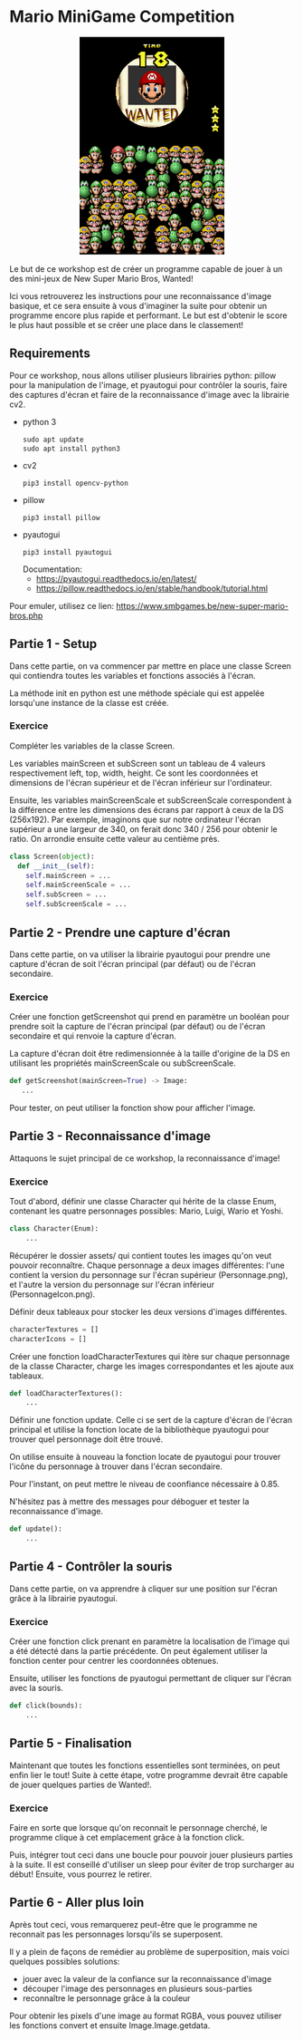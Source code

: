 # Mario MiniGame Competition

<p align="center">
  <img src="source/Wanted_NSMB_gameplay.png" alt="Wanted_NSMB_gameplay"/>
</p>

Le but de ce workshop est de créer un programme capable de jouer à un des mini-jeux de New Super Mario Bros, Wanted!

Ici vous retrouverez les instructions pour une reconnaissance d'image basique, et ce sera ensuite à vous d'imaginer la suite pour obtenir un programme encore plus rapide et performant. Le but est d'obtenir le score le plus haut possible et se créer une place dans le classement!

## Requirements

Pour ce workshop, nous allons utiliser plusieurs librairies python: pillow pour la manipulation de l'image, et pyautogui pour contrôler la souris, faire des captures d'écran et faire de la reconnaissance d'image avec la librairie cv2.

- python 3
  ```
  sudo apt update
  sudo apt install python3
  ```
- cv2
    ```
    pip3 install opencv-python
    ```
- pillow
  ```
  pip3 install pillow
  ```
- pyautogui
  ```
  pip3 install pyautogui
  ```
  Documentation:
    - https://pyautogui.readthedocs.io/en/latest/
    - https://pillow.readthedocs.io/en/stable/handbook/tutorial.html

Pour emuler, utilisez ce lien:
    https://www.smbgames.be/new-super-mario-bros.php

## Partie 1 - Setup

Dans cette partie, on va commencer par mettre en place une classe Screen qui contiendra toutes les variables et fonctions associés à l'écran.

La méthode init en python est une méthode spéciale qui est appelée lorsqu'une instance de la classe est créée.

### Exercice

Compléter les variables de la classe Screen.

Les variables mainScreen et subScreen sont un tableau de 4 valeurs respectivement left, top, width, height. Ce sont les coordonnées et dimensions de l'écran supérieur et de l'écran inférieur sur l'ordinateur.

Ensuite, les variables mainScreenScale et subScreenScale correspondent à la différence entre les dimensions des écrans par rapport à ceux de la DS (256x192). Par exemple, imaginons que sur notre ordinateur l'écran supérieur a une largeur de 340, on ferait donc 340 / 256 pour obtenir le ratio. On arrondie ensuite cette valeur au centième près.

``` py
class Screen(object):
  def __init__(self):
    self.mainScreen = ...
    self.mainScreenScale = ...
    self.subScreen = ...
    self.subScreenScale = ...
```

## Partie 2 - Prendre une capture d'écran

Dans cette partie, on va utiliser la librairie pyautogui pour prendre une capture d'écran de soit l'écran principal (par défaut) ou de l'écran secondaire.

### Exercice

Créer une fonction getScreenshot qui prend en paramètre un booléan pour prendre soit la capture de l'écran principal (par défaut) ou de l'écran secondaire et qui renvoie la capture d'écran.

La capture d'écran doit être redimensionnée à la taille d'origine de la DS en utilisant les propriétés mainScreenScale ou subScreenScale.

 ```py
def getScreenshot(mainScreen=True) -> Image:
    ...
```

Pour tester, on peut utiliser la fonction show pour afficher l'image.

## Partie 3 - Reconnaissance d'image

Attaquons le sujet principal de ce workshop, la reconnaissance d'image!

### Exercice

Tout d'abord, définir une classe Character qui hérite de la classe Enum, contenant les quatre personnages possibles: Mario, Luigi, Wario et Yoshi.

```py
class Character(Enum):
    ...
```

Récupérer le dossier assets/ qui contient toutes les images qu'on veut pouvoir reconnaître. Chaque personnage a deux images différentes: l'une contient la version du personnage sur l'écran supérieur (Personnage.png), et l'autre la version du personnage sur l'écran inférieur (PersonnageIcon.png).

Définir deux tableaux pour stocker les deux versions d'images différentes.

```py
characterTextures = []
characterIcons = []
```

Créer une fonction loadCharacterTextures qui itère sur chaque personnage de la classe Character, charge les images correspondantes et les ajoute aux tableaux.

```py
def loadCharacterTextures():
    ...
```

Définir une fonction update. Celle ci se sert de la capture d'écran de l'écran principal et utilise la fonction locate de la bibliothèque pyautogui pour trouver quel personnage doit être trouvé.

On utilise ensuite à nouveau la fonction locate de pyautogui pour trouver l'icône du personnage à trouver dans l'écran secondaire.

Pour l'instant, on peut mettre le niveau de coonfiance nécessaire à 0.85.

N'hésitez pas à mettre des messages pour déboguer et tester la reconnaissance d'image.

```py
def update():
    ...
```

## Partie 4 - Contrôler la souris

Dans cette partie, on va apprendre à cliquer sur une position sur l'écran grâce à la librairie pyautogui.

### Exercice

Créer une fonction click prenant en paramètre la localisation de l'image qui a été détecté dans la partie précédente. On peut également utiliser la fonction center pour centrer les coordonnées obtenues.

Ensuite, utiliser les fonctions de pyautogui permettant de cliquer sur l'écran avec la souris.

```py
def click(bounds):
    ...
  ```

## Partie 5 - Finalisation

Maintenant que toutes les fonctions essentielles sont terminées, on peut enfin lier le tout! Suite à cette étape, votre programme devrait être capable de jouer quelques parties de Wanted!.

### Exercice

Faire en sorte que lorsque qu'on reconnait le personnage cherché, le programme clique à cet emplacement grâce à la fonction click.

Puis, intégrer tout ceci dans une boucle pour pouvoir jouer plusieurs parties à la suite. Il est conseillé d'utiliser un sleep pour éviter de trop surcharger au début! Ensuite, vous pourrez le retirer.

## Partie 6 - Aller plus loin

Après tout ceci, vous remarquerez peut-être que le programme ne reconnait pas les personnages lorsqu'ils se superposent.

Il y a plein de façons de remédier au problème de superposition, mais voici quelques possibles solutions:
-  jouer avec la valeur de la confiance sur la reconnaissance d'image
-  découper l'image des personnages en plusieurs sous-parties
-  reconnaître le personnage grâce à la couleur

Pour obtenir les pixels d'une image au format RGBA, vous pouvez utiliser les fonctions convert et ensuite Image.Image.getdata.
